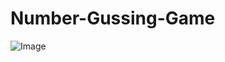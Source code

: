 # Number-Gussing-Game
![Image](https://github.com/user-attachments/assets/be4134c2-e08f-401d-8c25-0ec954fe7c99)
